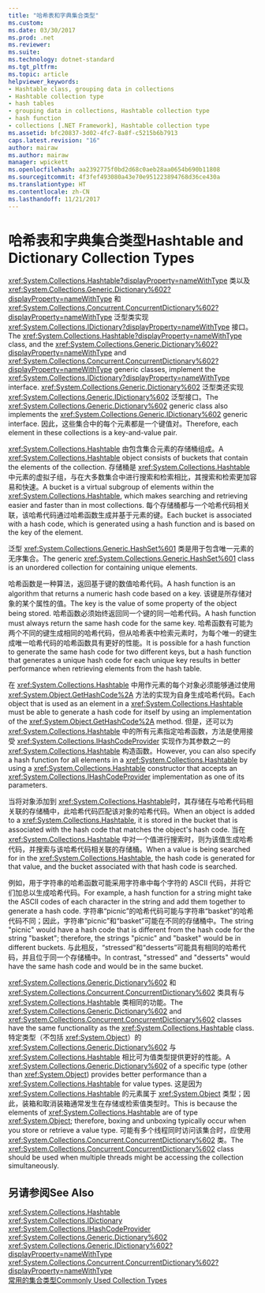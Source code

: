 ```yaml
---
title: "哈希表和字典集合类型"
ms.custom: 
ms.date: 03/30/2017
ms.prod: .net
ms.reviewer: 
ms.suite: 
ms.technology: dotnet-standard
ms.tgt_pltfrm: 
ms.topic: article
helpviewer_keywords:
- Hashtable class, grouping data in collections
- Hashtable collection type
- hash tables
- grouping data in collections, Hashtable collection type
- hash function
- collections [.NET Framework], Hashtable collection type
ms.assetid: bfc20837-3d02-4fc7-8a8f-c5215b6b7913
caps.latest.revision: "16"
author: mairaw
ms.author: mairaw
manager: wpickett
ms.openlocfilehash: aa2392775f0bd2d68c0aeb28aa0654b690b11808
ms.sourcegitcommit: 4f3fef493080a43e70e951223894768d36ce430a
ms.translationtype: HT
ms.contentlocale: zh-CN
ms.lasthandoff: 11/21/2017
---
```

# <a name="hashtable-and-dictionary-collection-types"></a><span data-ttu-id="5bd4b-102">哈希表和字典集合类型</span><span class="sxs-lookup"><span data-stu-id="5bd4b-102">Hashtable and Dictionary Collection Types</span></span>
<span data-ttu-id="5bd4b-103"><xref:System.Collections.Hashtable?displayProperty=nameWithType> 类以及 <xref:System.Collections.Generic.Dictionary%602?displayProperty=nameWithType> 和 <xref:System.Collections.Concurrent.ConcurrentDictionary%602?displayProperty=nameWithType> 泛型类实现 <xref:System.Collections.IDictionary?displayProperty=nameWithType> 接口。</span><span class="sxs-lookup"><span data-stu-id="5bd4b-103">The <xref:System.Collections.Hashtable?displayProperty=nameWithType> class, and the <xref:System.Collections.Generic.Dictionary%602?displayProperty=nameWithType> and <xref:System.Collections.Concurrent.ConcurrentDictionary%602?displayProperty=nameWithType> generic classes, implement the <xref:System.Collections.IDictionary?displayProperty=nameWithType> interface.</span></span> <span data-ttu-id="5bd4b-104"><xref:System.Collections.Generic.Dictionary%602> 泛型类还实现 <xref:System.Collections.Generic.IDictionary%602> 泛型接口。</span><span class="sxs-lookup"><span data-stu-id="5bd4b-104">The <xref:System.Collections.Generic.Dictionary%602> generic class also implements the <xref:System.Collections.Generic.IDictionary%602> generic interface.</span></span> <span data-ttu-id="5bd4b-105">因此，这些集合中的每个元素都是一个键值对。</span><span class="sxs-lookup"><span data-stu-id="5bd4b-105">Therefore, each element in these collections is a key-and-value pair.</span></span>  
  
 <span data-ttu-id="5bd4b-106"><xref:System.Collections.Hashtable> 由包含集合元素的存储桶组成。</span><span class="sxs-lookup"><span data-stu-id="5bd4b-106">A <xref:System.Collections.Hashtable> object consists of buckets that contain the elements of the collection.</span></span> <span data-ttu-id="5bd4b-107">存储桶是 <xref:System.Collections.Hashtable> 中元素的虚拟子组，与在大多数集合中进行搜索和检索相比，其搜索和检索更加容易和快速。</span><span class="sxs-lookup"><span data-stu-id="5bd4b-107">A bucket is a virtual subgroup of elements within the <xref:System.Collections.Hashtable>, which makes searching and retrieving easier and faster than in most collections.</span></span> <span data-ttu-id="5bd4b-108">每个存储桶都与一个哈希代码相关联，该哈希代码通过哈希函数生成并基于元素的键。</span><span class="sxs-lookup"><span data-stu-id="5bd4b-108">Each bucket is associated with a hash code, which is generated using a hash function and is based on the key of the element.</span></span>  
  
 <span data-ttu-id="5bd4b-109">泛型 <xref:System.Collections.Generic.HashSet%601> 类是用于包含唯一元素的无序集合。</span><span class="sxs-lookup"><span data-stu-id="5bd4b-109">The generic <xref:System.Collections.Generic.HashSet%601> class is an unordered collection for containing unique elements.</span></span>  
  
 <span data-ttu-id="5bd4b-110">哈希函数是一种算法，返回基于键的数值哈希代码。</span><span class="sxs-lookup"><span data-stu-id="5bd4b-110">A hash function is an algorithm that returns a numeric hash code based on a key.</span></span> <span data-ttu-id="5bd4b-111">该键是所存储对象的某个属性的值。</span><span class="sxs-lookup"><span data-stu-id="5bd4b-111">The key is the value of some property of the object being stored.</span></span> <span data-ttu-id="5bd4b-112">哈希函数必须始终返回同一个键的同一哈希代码。</span><span class="sxs-lookup"><span data-stu-id="5bd4b-112">A hash function must always return the same hash code for the same key.</span></span> <span data-ttu-id="5bd4b-113">哈希函数有可能为两个不同的键生成相同的哈希代码，但从哈希表中检索元素时，为每个唯一的键生成唯一哈希代码的哈希函数具有更好的性能。</span><span class="sxs-lookup"><span data-stu-id="5bd4b-113">It is possible for a hash function to generate the same hash code for two different keys, but a hash function that generates a unique hash code for each unique key results in better performance when retrieving elements from the hash table.</span></span>  
  
 <span data-ttu-id="5bd4b-114">在 <xref:System.Collections.Hashtable> 中用作元素的每个对象必须能够通过使用 <xref:System.Object.GetHashCode%2A> 方法的实现为自身生成哈希代码。</span><span class="sxs-lookup"><span data-stu-id="5bd4b-114">Each object that is used as an element in a <xref:System.Collections.Hashtable> must be able to generate a hash code for itself by using an implementation of the <xref:System.Object.GetHashCode%2A> method.</span></span> <span data-ttu-id="5bd4b-115">但是，还可以为 <xref:System.Collections.Hashtable> 中的所有元素指定哈希函数，方法是使用接受 <xref:System.Collections.IHashCodeProvider> 实现作为其参数之一的 <xref:System.Collections.Hashtable> 构造函数。</span><span class="sxs-lookup"><span data-stu-id="5bd4b-115">However, you can also specify a hash function for all elements in a <xref:System.Collections.Hashtable> by using a <xref:System.Collections.Hashtable> constructor that accepts an <xref:System.Collections.IHashCodeProvider> implementation as one of its parameters.</span></span>  
  
 <span data-ttu-id="5bd4b-116">当将对象添加到 <xref:System.Collections.Hashtable>时，其存储在与哈希代码相关联的存储桶中，此哈希代码匹配该对象的哈希代码。</span><span class="sxs-lookup"><span data-stu-id="5bd4b-116">When an object is added to a <xref:System.Collections.Hashtable>, it is stored in the bucket that is associated with the hash code that matches the object's hash code.</span></span> <span data-ttu-id="5bd4b-117">当在 <xref:System.Collections.Hashtable> 中对一个值进行搜索时，则为该值生成哈希代码，并搜索与该哈希代码相关联的存储桶。</span><span class="sxs-lookup"><span data-stu-id="5bd4b-117">When a value is being searched for in the <xref:System.Collections.Hashtable>, the hash code is generated for that value, and the bucket associated with that hash code is searched.</span></span>  
  
 <span data-ttu-id="5bd4b-118">例如，用于字符串的哈希函数可能采用字符串中每个字符的 ASCII 代码，并将它们加总以生成哈希代码。</span><span class="sxs-lookup"><span data-stu-id="5bd4b-118">For example, a hash function for a string might take the ASCII codes of each character in the string and add them together to generate a hash code.</span></span> <span data-ttu-id="5bd4b-119">字符串“picnic”的哈希代码可能与字符串“basket”的哈希代码不同；因此，字符串“picnic”和“basket”可能在不同的存储桶中。</span><span class="sxs-lookup"><span data-stu-id="5bd4b-119">The string "picnic" would have a hash code that is different from the hash code for the string "basket"; therefore, the strings "picnic" and "basket" would be in different buckets.</span></span> <span data-ttu-id="5bd4b-120">与此相反，“stressed”和“desserts”可能具有相同的哈希代码，并且位于同一个存储桶中。</span><span class="sxs-lookup"><span data-stu-id="5bd4b-120">In contrast, "stressed" and "desserts" would have the same hash code and would be in the same bucket.</span></span>  
  
 <span data-ttu-id="5bd4b-121"><xref:System.Collections.Generic.Dictionary%602> 和 <xref:System.Collections.Concurrent.ConcurrentDictionary%602> 类具有与 <xref:System.Collections.Hashtable> 类相同的功能。</span><span class="sxs-lookup"><span data-stu-id="5bd4b-121">The <xref:System.Collections.Generic.Dictionary%602> and <xref:System.Collections.Concurrent.ConcurrentDictionary%602> classes have the same functionality as the <xref:System.Collections.Hashtable> class.</span></span> <span data-ttu-id="5bd4b-122">特定类型（不包括 <xref:System.Object>）的 <xref:System.Collections.Generic.Dictionary%602> 与 <xref:System.Collections.Hashtable> 相比可为值类型提供更好的性能。</span><span class="sxs-lookup"><span data-stu-id="5bd4b-122">A <xref:System.Collections.Generic.Dictionary%602> of a specific type (other than <xref:System.Object>) provides better performance than a <xref:System.Collections.Hashtable> for value types.</span></span> <span data-ttu-id="5bd4b-123">这是因为 <xref:System.Collections.Hashtable> 的元素属于 <xref:System.Object> 类型；因此，装箱和取消装箱通常发生在存储或检索值类型时。</span><span class="sxs-lookup"><span data-stu-id="5bd4b-123">This is because the elements of <xref:System.Collections.Hashtable> are of type <xref:System.Object>; therefore, boxing and unboxing typically occur when you store or retrieve a value type.</span></span> <span data-ttu-id="5bd4b-124">可能有多个线程同时访问该集合时，应使用 <xref:System.Collections.Concurrent.ConcurrentDictionary%602> 类。</span><span class="sxs-lookup"><span data-stu-id="5bd4b-124">The <xref:System.Collections.Concurrent.ConcurrentDictionary%602> class should be used when multiple threads might be accessing the collection simultaneously.</span></span>  
  
## <a name="see-also"></a><span data-ttu-id="5bd4b-125">另请参阅</span><span class="sxs-lookup"><span data-stu-id="5bd4b-125">See Also</span></span>  
 <xref:System.Collections.Hashtable>  
 <xref:System.Collections.IDictionary>  
 <xref:System.Collections.IHashCodeProvider>  
 <xref:System.Collections.Generic.Dictionary%602>  
 <xref:System.Collections.Generic.IDictionary%602?displayProperty=nameWithType>  
 <xref:System.Collections.Concurrent.ConcurrentDictionary%602?displayProperty=nameWithType>  
 [<span data-ttu-id="5bd4b-126">常用的集合类型</span><span class="sxs-lookup"><span data-stu-id="5bd4b-126">Commonly Used Collection Types</span></span>](../../../docs/standard/collections/commonly-used-collection-types.md)
